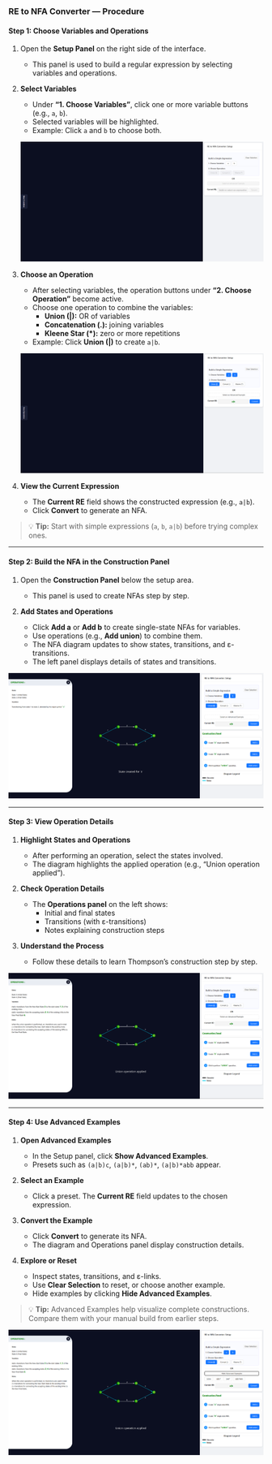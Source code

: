 ### RE to NFA Converter — Procedure  

#### Step 1: Choose Variables and Operations  

1. Open the **Setup Panel** on the right side of the interface.  
   - This panel is used to build a regular expression by selecting variables and operations.  

2. **Select Variables**  
   - Under **“1. Choose Variables”**, click one or more variable buttons (e.g., `a`, `b`).  
   - Selected variables will be highlighted.  
   - Example: Click `a` and `b` to choose both.  

   ![Select Variables](./images/step1choose.png)  

3. **Choose an Operation**  
   - After selecting variables, the operation buttons under **“2. Choose Operation”** become active.  
   - Choose one operation to combine the variables:  
     - **Union (|):** OR of variables  
     - **Concatenation (.):** joining variables  
     - **Kleene Star (*):** zero or more repetitions  
   - Example: Click **Union (|)** to create `a|b`.  

   ![Choose Operation](./images/step2choose.png)  

4. **View the Current Expression**  
   - The **Current RE** field shows the constructed expression (e.g., `a|b`).  
   - Click **Convert** to generate an NFA.  

> 💡 **Tip:** Start with simple expressions (`a`, `b`, `a|b`) before trying complex ones.  

---

#### Step 2: Build the NFA in the Construction Panel  

1. Open the **Construction Panel** below the setup area.  
   - This panel is used to create NFAs step by step.  

2. **Add States and Operations**  
   - Click **Add a** or **Add b** to create single-state NFAs for variables.  
   - Use operations (e.g., **Add union**) to combine them.  
   - The NFA diagram updates to show states, transitions, and ε-transitions.  
   - The left panel displays details of states and transitions.  

![Construction Panel and NFA Diagram](./images/step3select.png)  

---

#### Step 3: View Operation Details  

1. **Highlight States and Operations**  
   - After performing an operation, select the states involved.  
   - The diagram highlights the applied operation (e.g., “Union operation applied”).  

2. **Check Operation Details**  
   - The **Operations panel** on the left shows:  
     - Initial and final states  
     - Transitions (with ε-transitions)  
     - Notes explaining construction steps  

3. **Understand the Process**  
   - Follow these details to learn Thompson’s construction step by step.  

![Operations Details Panel](./images/step4selectall.png)  

---

#### Step 4: Use Advanced Examples  

1. **Open Advanced Examples**  
   - In the Setup panel, click **Show Advanced Examples**.  
   - Presets such as `(a|b)c`, `(a|b)*`, `(ab)*`, `(a|b)*abb` appear.  

2. **Select an Example**  
   - Click a preset. The **Current RE** field updates to the chosen expression.  

3. **Convert the Example**  
   - Click **Convert** to generate its NFA.  
   - The diagram and Operations panel display construction details.  

4. **Explore or Reset**  
   - Inspect states, transitions, and ε-links.  
   - Use **Clear Selection** to reset, or choose another example.  
   - Hide examples by clicking **Hide Advanced Examples**.  

> 💡 **Tip:** Advanced Examples help visualize complete constructions. Compare them with your manual build from earlier steps.  

![Operations Details Panel](./images/step5selectexamples.png)  

